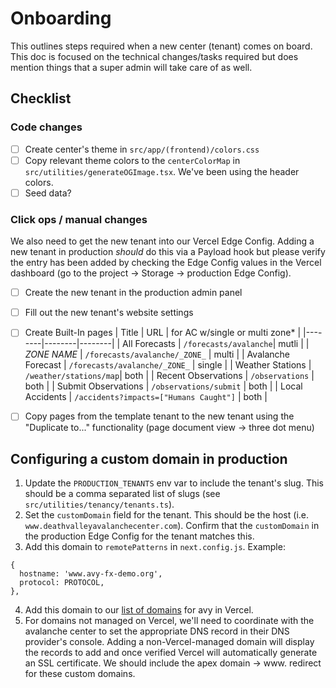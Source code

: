 # Onboarding

This outlines steps required when a new center (tenant) comes on board. This doc is focused on the technical changes/tasks required but does mention things that a super admin will take care of as well.

## Checklist

### Code changes

- [ ] Create center's theme in `src/app/(frontend)/colors.css`
- [ ] Copy relevant theme colors to the `centerColorMap` in `src/utilities/generateOGImage.tsx`. We've been using the header colors.
- [ ] Seed data?

### Click ops / manual changes

We also need to get the new tenant into our Vercel Edge Config. Adding a new tenant in production *should* do this via a Payload hook but please verify the entry has been added by checking the Edge Config values in the Vercel dashboard (go to the project -> Storage -> production Edge Config).

- [ ] Create the new tenant in the production admin panel
- [ ] Fill out the new tenant's website settings
- [ ] Create Built-In pages
  | Title | URL | for AC w/single or multi zone*  |
  |--------|--------|--------|
  | All Forecasts | `/forecasts/avalanche`| mutli |
  | _ZONE NAME_ | `/forecasts/avalanche/_ZONE_` | multi |
  | Avalanche Forecast | `/forecasts/avalanche/_ZONE_` | single |
  | Weather Stations | `/weather/stations/map`| both |
  | Recent Observations | `/observations` | both |
  | Submit Observations | `/observations/submit` | both |
  | Local Accidents | `/accidents?impacts=["Humans Caught"]` | both |

- [ ] Copy pages from the template tenant to the new tenant using the "Duplicate to..." functionality (page document view -> three dot menu)

## Configuring a custom domain in production

1. Update the `PRODUCTION_TENANTS` env var to include the tenant's slug. This should be a comma separated list of slugs (see `src/utilities/tenancy/tenants.ts`).
2. Set the `customDomain` field for the tenant. This should be the host (i.e. `www.deathvalleyavalanchecenter.com`). Confirm that the `customDomain` in the production Edge Config for the tenant matches this.
3. Add this domain to `remotePatterns` in `next.config.js`. Example:
```
{
  hostname: 'www.avy-fx-demo.org',
  protocol: PROTOCOL,
},
```
4. Add this domain to our [list of domains](https://vercel.com/nwac/avy/settings/domains) for avy in Vercel.
5. For domains not managed on Vercel, we'll need to coordinate with the avalanche center to set the appropriate DNS record in their DNS provider's console. Adding a non-Vercel-managed domain will display the records to add and once verified Vercel will automatically generate an SSL certificate. We should include the apex domain -> www. redirect for these custom domains.
